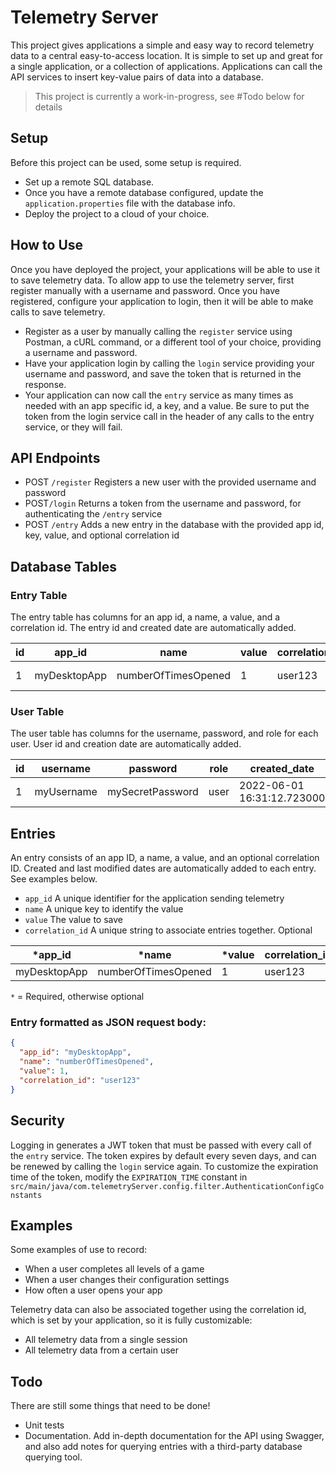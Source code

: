 # Telemetry Server

This project gives applications a simple and easy way to record telemetry data to a central easy-to-access location.  It is simple to set up and great for a single application, or a collection of applications.  Applications can call the API services to insert key-value pairs of data into a database.

> This project is currently a work-in-progress, see #Todo below for details
> 

## Setup

Before this project can be used, some setup is required.
- Set up a remote SQL database.
- Once you have a remote database configured, update the `application.properties` file with the database info.
- Deploy the project to a cloud of your choice.

## How to Use

Once you have deployed the project, your applications will be able to use it to save telemetry data.  To allow app to use the telemetry server, first register manually with a username and password.  Once you have registered, configure your application to login, then it will be able to make calls to save telemetry.

- Register as a user by manually calling the `register` service using Postman, a cURL command, or a different tool of your choice, providing a username and password.
- Have your application login by calling the `login` service providing your username and password, and save the token that is returned in the response.
- Your application can now call the `entry` service as many times as needed with an app specific id, a key, and a value.  Be sure to put the token from the login service call in the header of any calls to the entry service, or they will fail.

## API Endpoints

* POST `/register` Registers a new user with the provided username and password
* POST`/login` Returns a token from the username and password, for authenticating the `/entry` service 
* POST `/entry`  Adds a new entry in the database with the provided app id, key, value, and optional correlation id


## Database Tables

### Entry Table

The entry table has columns for an app id, a name, a value, and a correlation id.  The entry id and created date are automatically added.  

| id | app_id | name | value | correlation_id | created_date |
| ----------- | ----------- | ----------- |  ----------- |  ----------- | ----------- |
| 1 | myDesktopApp | numberOfTimesOpened | 1 | user123 | 2022-06-01 16:42:26.865000 |

### User Table

The user table has columns for the username, password, and role for each user.  User id and creation date are automatically added.

| id | username | password | role | created_date |
| ----------- | ----------- | ----------- |  ----------- |  ----------- |
| 1 | myUsername | mySecretPassword | user | 2022-06-01 16:31:12.723000 |

## Entries
An entry consists of an app ID, a name, a value, and an optional correlation ID.  Created and last modified dates are automatically added to each entry.  See examples below.

* `app_id` A unique identifier for the application sending telemetry
* `name` A unique key to identify the value
* `value` The value to save
* `correlation_id` A unique string to associate entries together.  Optional

| *app_id | *name | *value | correlation_id |
| ----------- | ----------- |  ----------- |  ----------- |
| myDesktopApp | numberOfTimesOpened | 1 | user123
`*` = Required, otherwise optional

### Entry formatted as JSON request body:
```json
{
  "app_id": "myDesktopApp",
  "name": "numberOfTimesOpened",
  "value": 1,
  "correlation_id": "user123"
}
```

## Security

Logging in generates a JWT token that must be passed with every call of the `entry` service.  The token expires by default every seven days, and can be renewed by calling the `login` service again.  To customize the expiration time of the token, modify the `EXPIRATION_TIME` constant in `src/main/java/com.telemetryServer.config.filter.AuthenticationConfigConstants`

## Examples
Some examples of use to record:
- When a user completes all levels of a game
- When a user changes their configuration settings
- How often a user opens your app

Telemetry data can also be associated together using the correlation id, which is set by your application, so it is fully customizable:
- All telemetry data from a single session
- All telemetry data from a certain user


## Todo

There are still some things that need to be done!

- Unit tests
- Documentation.  Add in-depth documentation for the API using Swagger, and also add notes for querying entries with a third-party database querying tool.

